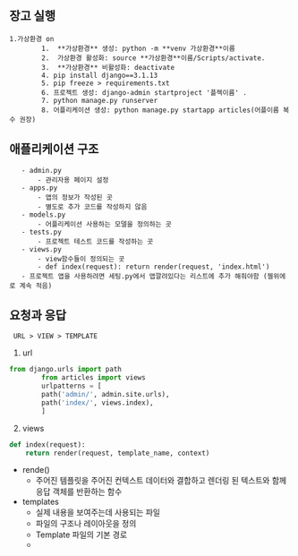 ## 장고 실행
    1.가상환경 on
            1.  **가상환경** 생성: python -m **venv 가상환경**이름
            2.  가상환경 활성화: source **가상환경**이름/Scripts/activate.
            3.  **가상환경** 비활성화: deactivate
            4. pip install django==3.1.13
            5. pip freeze > requirements.txt
            6. 프로젝트 생성: django-admin startproject '플젝이름' .
            7. python manage.py runserver
            8. 어플리케이션 생성: python manage.py startapp articles(어플이름 복수 권장)

   ## 애플리케이션 구조
       - admin.py
           - 관리자용 페이지 설정
       - apps.py
           - 앱의 정보가 작성된 곳
           - 별도로 추가 코드를 작성하지 않음
       - models.py
           - 어플리케이션 사용하는 모델을 정의하는 곳
       - tests.py
           - 프로젝트 테스트 코드를 작성하는 곳
       - views.py
           - view함수들이 정의되는 곳
           - def index(request): return render(request, 'index.html')
       - 프로젝트 앱을 사용하려면 세팅.py에서 앱깔려있다는 리스트에 추가 해줘야함 (젤위에로 계속 적음)
 ## 요청과 응답
     URL > VIEW > TEMPLATE
     
1. url
      
```python
from django.urls import path
        from articles import views
        urlpatterns = [
        path('admin/', admin.site.urls),
        path('index/', views.index),
        ] 
```
2. views
```python
def index(request):
    return render(request, template_name, context)
```
- rende()
    - 주어진 템플릿을 주어진 컨텍스트 데이터와 결합하고 렌더링 된 텍스트와 함께 응답 객체를 반환하는 함수
- templates
    - 실제 내용을 보여주는데 사용되는 파일
    - 파일의 구조나 레이아웃을 정의
    - Template 파일의 기본 경로
    - 